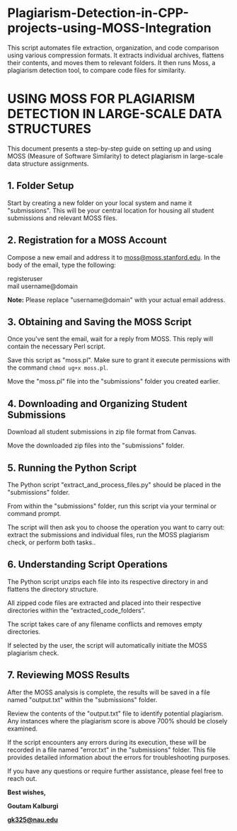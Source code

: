 # Plagiarism-Detection-in-CPP-projects-using-MOSS-Integration
This script automates file extraction, organization, and code comparison using various compression formats. It extracts individual archives, flattens their contents, and moves them to relevant folders. It then runs Moss, a plagiarism detection tool, to compare code files for similarity. 

# USING MOSS FOR PLAGIARISM DETECTION IN LARGE-SCALE DATA STRUCTURES

This document presents a step-by-step guide on setting up and using MOSS (Measure of Software Similarity) to detect plagiarism in large-scale data structure assignments.

## 1. Folder Setup

Start by creating a new folder on your local system and name it "submissions". This will be your central location for housing all student submissions and relevant MOSS files.

## 2. Registration for a MOSS Account

Compose a new email and address it to moss@moss.stanford.edu. In the body of the email, type the following:

registeruser <br/>
mail username@domain

**Note:** Please replace "username@domain" with your actual email address.

## 3. Obtaining and Saving the MOSS Script

Once you've sent the email, wait for a reply from MOSS. This reply will contain the necessary Perl script.

Save this script as "moss.pl". Make sure to grant it execute permissions with the command `chmod ug+x moss.pl`.

Move the "moss.pl" file into the "submissions" folder you created earlier.

## 4. Downloading and Organizing Student Submissions

Download all student submissions in zip file format from Canvas.

Move the downloaded zip files into the "submissions" folder.

## 5. Running the Python Script

The Python script "extract_and_process_files.py" should be placed in the "submissions" folder.

From within the "submissions" folder, run this script via your terminal or command prompt.

The script will then ask you to choose the operation you want to carry out: extract the submissions and individual files, run the MOSS plagiarism check, or perform both tasks..

## 6. Understanding Script Operations

The Python script unzips each file into its respective directory in and flattens the directory structure.

All zipped code files are extracted and placed into their respective directories within the “extracted_code_folders”.

The script takes care of any filename conflicts and removes empty directories.

If selected by the user, the script will automatically initiate the MOSS plagiarism check.

## 7. Reviewing MOSS Results

After the MOSS analysis is complete, the results will be saved in a file named "output.txt" within the "submissions" folder.

Review the contents of the "output.txt" file to identify potential plagiarism. Any instances where the plagiarism score is above 700% should be closely examined.

If the script encounters any errors during its execution, these will be recorded in a file named "error.txt" in the "submissions" folder. This file provides detailed information about the errors for troubleshooting purposes.

If you have any questions or require further assistance, please feel free to reach out.

**Best wishes,**

**Goutam Kalburgi**

**gk325@nau.edu**

